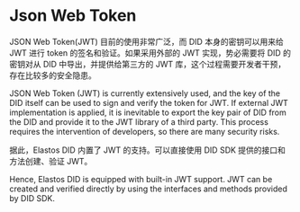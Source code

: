 # Json Web Token

JSON Web Token(JWT) 目前的使用非常广泛，而 DID 本身的密钥可以用来给 JWT 进行 token 的签名和验证。如果采用外部的 JWT 实现，势必需要将 DID 的密钥对从 DID 中导出，并提供给第三方的 JWT 库，这个过程需要开发者干预，存在比较多的安全隐患。

JSON Web Token (JWT) is currently extensively used, and the key of the DID itself can be used to sign and verify the token for JWT. If external JWT implementation is applied, it is inevitable to export the key pair of DID from the DID and provide it to the JWT library of a third party. This process requires the intervention of developers, so there are many security risks.

据此，Elastos DID 内置了 JWT 的支持。可以直接使用 DID SDK 提供的接口和方法创建、验证 JWT。

Hence, Elastos DID is equipped with built-in JWT support. JWT can be created and verified directly by using the interfaces and methods provided by DID SDK.
